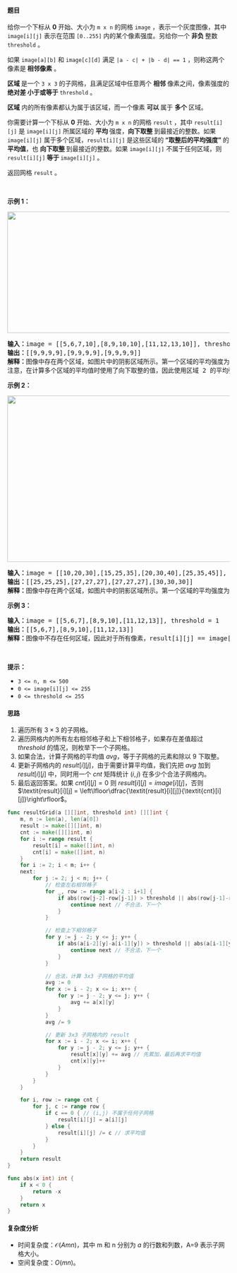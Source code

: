 #### 题目

<p>给你一个下标从 <strong>0</strong> 开始、大小为 <code>m x n</code> 的网格 <code>image</code> ，表示一个灰度图像，其中 <code>image[i][j]</code> 表示在范围 <code>[0..255]</code> 内的某个像素强度。另给你一个<strong> 非负 </strong>整数 <code>threshold</code> 。</p>

<p>如果 <code>image[a][b]</code> 和 <code>image[c][d]</code> 满足 <code>|a - c| + |b - d| == 1</code> ，则称这两个像素是<strong> 相邻像素</strong> 。</p>

<p><strong>区域 </strong>是一个 <code>3 x 3</code> 的子网格，且满足区域中任意两个 <strong>相邻</strong> 像素之间，像素强度的<strong> 绝对差 </strong><strong> 小于或等于 </strong><code>threshold</code> 。</p>

<p><strong>区域</strong> 内的所有像素都认为属于该区域，而一个像素 <strong>可以 </strong>属于 <strong>多个</strong> 区域。</p>

<p>你需要计算一个下标从 <strong>0</strong> 开始、大小为 <code>m x n</code> 的网格 <code>result</code> ，其中 <code>result[i][j]</code> 是 <code>image[i][j]</code> 所属区域的 <strong>平均 </strong>强度，<strong>向下取整 </strong>到最接近的整数。如果 <code>image[i][j]</code> 属于多个区域，<code>result[i][j]</code> 是这些区域的<strong> </strong><strong>“取整后的平均强度”</strong> 的<strong> 平均值</strong>，也 <strong>向下取整 </strong>到最接近的整数。如果 <code>image[i][j]</code> 不属于任何区域，则 <code>result[i][j]</code><strong> 等于 </strong><code>image[i][j]</code> 。</p>

<p>返回网格 <code>result</code> 。</p>

<p> </p>

<p><strong class="example">示例 1：</strong></p>
<img alt="" src="https://assets.leetcode.com/uploads/2023/12/21/example0corrected.png" style="width: 832px; height: 275px;" />
<pre>
<strong>输入：</strong>image = [[5,6,7,10],[8,9,10,10],[11,12,13,10]], threshold = 3
<strong>输出：</strong>[[9,9,9,9],[9,9,9,9],[9,9,9,9]]
<strong>解释：</strong>图像中存在两个区域，如图片中的阴影区域所示。第一个区域的平均强度为 9 ，而第二个区域的平均强度为 9.67 ，向下取整为 9 。两个区域的平均强度为 (9 + 9) / 2 = 9 。由于所有像素都属于区域 1 、区域 2 或两者，因此 result 中每个像素的强度都为 9 。
注意，在计算多个区域的平均值时使用了向下取整的值，因此使用区域 2 的平均强度 9 来进行计算，而不是 9.67 。
</pre>

<p><strong class="example">示例 2：</strong></p>
<img alt="" src="https://assets.leetcode.com/uploads/2023/12/21/example1corrected.png" style="width: 805px; height: 377px;" />
<pre>
<strong>输入：</strong>image = [[10,20,30],[15,25,35],[20,30,40],[25,35,45]], threshold = 12
<strong>输出：</strong>[[25,25,25],[27,27,27],[27,27,27],[30,30,30]]
<strong>解释：</strong>图像中存在两个区域，如图片中的阴影区域所示。第一个区域的平均强度为 25 ，而第二个区域的平均强度为 30 。两个区域的平均强度为 (25 + 30) / 2 = 27.5 ，向下取整为 27 。图像中第 0 行的所有像素属于区域 1 ，因此 result 中第 0 行的所有像素为 25 。同理，result 中第 3 行的所有像素为 30 。图像中第 1 行和第 2 行的像素属于区域 1 和区域 2 ，因此它们在 result 中的值为 27 。
</pre>

<p><strong class="example">示例 3：</strong></p>

<pre>
<strong>输入：</strong>image = [[5,6,7],[8,9,10],[11,12,13]], threshold = 1
<strong>输出：</strong>[[5,6,7],[8,9,10],[11,12,13]]
<strong>解释：</strong>图像中不存在任何区域，因此对于所有像素，result[i][j] == image[i][j] 。
</pre>

<p> </p>

<p><strong>提示：</strong></p>

<ul>
	<li><code>3 <= n, m <= 500</code></li>
	<li><code>0 <= image[i][j] <= 255</code></li>
	<li><code>0 <= threshold <= 255</code></li>
</ul>

#### 思路

1. 遍历所有 $3 \times 3$ 的子网格。
2. 遍历网格内的所有左右相邻格子和上下相邻格子，如果存在差值超过 $\textit{threshold}$ 的情况，则枚举下一个子网格。
3. 如果合法，计算子网格的平均值 $\textit{avg}$，等于子网格的元素和除以 $9$ 下取整。
4. 更新子网格内的 $\textit{result}[i][j]$，由于需要计算平均值，我们先把 $\textit{avg}$ 加到 $\textit{result}[i][j]$ 中，同时用一个 $\textit{cnt}$ 矩阵统计 $(i,j)$ 在多少个合法子网格内。
5. 最后返回答案。如果 $\textit{cnt}[i][j]=0$ 则 $\textit{result}[i][j] = \textit{image}[i][j]$，否则 $\textit{result}[i][j] = \left\lfloor\dfrac{\textit{result}[i][j]}{\textit{cnt}[i][j]}\right\rfloor$。

```go [sol]
func resultGrid(a [][]int, threshold int) [][]int {
	m, n := len(a), len(a[0])
	result := make([][]int, m)
	cnt := make([][]int, m)
	for i := range result {
		result[i] = make([]int, n)
		cnt[i] = make([]int, n)
	}
	for i := 2; i < m; i++ {
	next:
		for j := 2; j < n; j++ {
			// 检查左右相邻格子
			for _, row := range a[i-2 : i+1] {
				if abs(row[j-2]-row[j-1]) > threshold || abs(row[j-1]-row[j]) > threshold {
					continue next // 不合法，下一个
				}
			}

			// 检查上下相邻格子
			for y := j - 2; y <= j; y++ {
				if abs(a[i-2][y]-a[i-1][y]) > threshold || abs(a[i-1][y]-a[i][y]) > threshold {
					continue next // 不合法，下一个
				}
			}

			// 合法，计算 3x3 子网格的平均值
			avg := 0
			for x := i - 2; x <= i; x++ {
				for y := j - 2; y <= j; y++ {
					avg += a[x][y]
				}
			}
			avg /= 9

			// 更新 3x3 子网格内的 result
			for x := i - 2; x <= i; x++ {
				for y := j - 2; y <= j; y++ {
					result[x][y] += avg // 先累加，最后再求平均值
					cnt[x][y]++
				}
			}
		}
	}

	for i, row := range cnt {
		for j, c := range row {
			if c == 0 { // (i,j) 不属于任何子网格
				result[i][j] = a[i][j]
			} else {
				result[i][j] /= c // 求平均值
			}
		}
	}
	return result
}

func abs(x int) int {
	if x < 0 {
		return -x
	}
	return x
}
```

#### 复杂度分析

- 时间复杂度：$\mathcal{O}(Amn)$，其中 m 和 n 分别为 $\textit{a}$ 的行数和列数，A=9 表示子网格大小。
- 空间复杂度：$O(mn)$。
